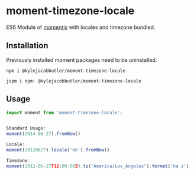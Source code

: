 # moment-timezone-locale

ES6 Module of [momentjs](https://github.com/moment/moment) with locales and timezone bundled.


## Installation

Previously installed moment packages need to be uninstalled.

```
npm i @kylejacobbutler/moment-timezone-locale
```
```
jspm i npm: @kylejacobbutler/moment-timezone-locale
```

## Usage

```javascript
import moment from 'moment-timezone-locale';


Standard Usage:
moment(2014-06-27).fromNow()

Locale:
moment(20120627).locale('de').fromNow()

Timezone:
moment(2012-06-27T12:00:00Z).tz("America/Los_Angeles").format('ha z')

```
